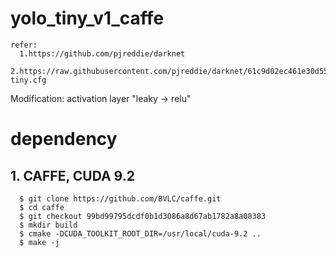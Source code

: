 # yolo_tiny_v1_caffe
~~~
refer:
  1.https://github.com/pjreddie/darknet
  2.https://raw.githubusercontent.com/pjreddie/darknet/61c9d02ec461e30d55762ec7669d6a1d3c356fb2/cfg/yolov1-tiny.cfg
~~~
  Modification: activation layer "leaky -> relu"

# dependency

## 1. CAFFE, CUDA 9.2
~~~
  $ git clone https://github.com/BVLC/caffe.git
  $ cd caffe
  $ git checkout 99bd99795dcdf0b1d3086a8d67ab1782a8a08383
  $ mkdir build
  $ cmake -DCUDA_TOOLKIT_ROOT_DIR=/usr/local/cuda-9.2 ..
  $ make -j
~~~
